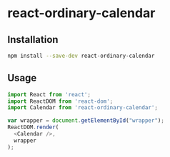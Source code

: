 # react-ordinary-calendar

## Installation

```sh
npm install --save-dev react-ordinary-calendar
```

## Usage

```js
import React from 'react';
import ReactDOM from 'react-dom';
import Calendar from 'react-ordinary-calendar';

var wrapper = document.getElementById("wrapper");
ReactDOM.render(
  <Calendar />, 
  wrapper
);
```
